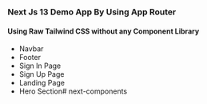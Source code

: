### Next Js 13 Demo App By Using App Router


#### Using Raw Tailwind CSS without any Component Library

- Navbar
- Footer
- Sign In Page
- Sign Up Page
- Landing Page
- Hero Section# next-components
